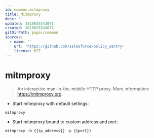 ```yaml
---
id: common.mitmproxy
title: Mitmproxy
desc: ''
updated: 1615655543071
created: 1615655543071
gitDirPath: pages/common
sources:
  - name: ''
    url: 'https://github.com/salesforce/policy_sentry'
    license: MIT
---
```

# mitmproxy

> An interactive man-in-the-middle HTTP proxy.
> More information: <https://mitmproxy.org>.

- Start mitmproxy with default settings:

`mitmproxy`

- Start mitmproxy bound to custom address and port:

`mitmproxy -b {{ip_address}} -p {{port}}`

